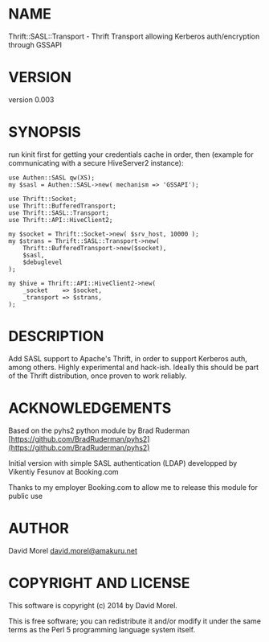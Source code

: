 # NAME

Thrift::SASL::Transport - Thrift Transport allowing Kerberos auth/encryption through GSSAPI

# VERSION

version 0.003

# SYNOPSIS

run kinit first for getting your credentials cache in order, then (example for
communicating with a secure HiveServer2 instance):

    use Authen::SASL qw(XS);
    my $sasl = Authen::SASL->new( mechanism => 'GSSAPI');

    use Thrift::Socket;
    use Thrift::BufferedTransport;
    use Thrift::SASL::Transport;
    use Thrift::API::HiveClient2;

    my $socket = Thrift::Socket->new( $srv_host, 10000 );
    my $strans = Thrift::SASL::Transport->new(
        Thrift::BufferedTransport->new($socket),
        $sasl,
        $debuglevel
    );

    my $hive = Thrift::API::HiveClient2->new(
        _socket    => $socket,
        _transport => $strans,
    );

# DESCRIPTION

Add SASL support to Apache's Thrift, in order to support Kerberos auth, among
others. Highly experimental and hack-ish. Ideally this should be part of the
Thrift distribution, once proven to work reliably.

# ACKNOWLEDGEMENTS

Based on the pyhs2 python module by Brad Ruderman [https://github.com/BradRuderman/pyhs2](https://github.com/BradRuderman/pyhs2)

Initial version with simple SASL authentication (LDAP) developped by Vikentiy Fesunov at Booking.com

Thanks to my employer Booking.com to allow me to release this module for public use

# AUTHOR

David Morel <david.morel@amakuru.net>

# COPYRIGHT AND LICENSE

This software is copyright (c) 2014 by David Morel.

This is free software; you can redistribute it and/or modify it under
the same terms as the Perl 5 programming language system itself.
